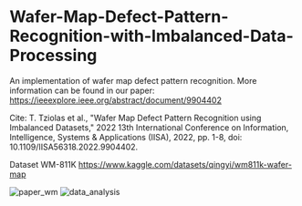 # Wafer-Map-Defect-Pattern-Recognition-with-Imbalanced-Data-Processing

An implementation of wafer map defect pattern recognition. 
More information can be found in our paper: https://ieeexplore.ieee.org/abstract/document/9904402 

Cite:
T. Tziolas et al., "Wafer Map Defect Pattern Recognition using Imbalanced Datasets," 2022 13th International Conference on Information, Intelligence, Systems & Applications (IISA), 2022, pp. 1-8, doi: 10.1109/IISA56318.2022.9904402.

Dataset WM-811K https://www.kaggle.com/datasets/qingyi/wm811k-wafer-map


![paper_wm](https://user-images.githubusercontent.com/70984690/169591566-f91f8170-149c-48ad-93e2-e0d5aa8f5821.png)
![data_analysis](https://user-images.githubusercontent.com/70984690/169591698-ad138f0f-84cc-4836-918d-d65a8f2ed618.png)
